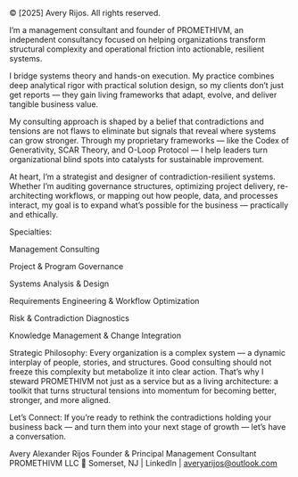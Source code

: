 © [2025] Avery Rijos. All rights reserved.

I’m a management consultant and founder of PROMETHIVM, an independent consultancy focused on helping organizations transform structural complexity and operational friction into actionable, resilient systems.

I bridge systems theory and hands-on execution. My practice combines deep analytical rigor with practical solution design, so my clients don’t just get reports — they gain living frameworks that adapt, evolve, and deliver tangible business value.

My consulting approach is shaped by a belief that contradictions and tensions are not flaws to eliminate but signals that reveal where systems can grow stronger. Through my proprietary frameworks — like the Codex of Generativity, SCAR Theory, and O-Loop Protocol — I help leaders turn organizational blind spots into catalysts for sustainable improvement.

At heart, I’m a strategist and designer of contradiction-resilient systems. Whether I’m auditing governance structures, optimizing project delivery, re-architecting workflows, or mapping out how people, data, and processes interact, my goal is to expand what’s possible for the business — practically and ethically.

Specialties:

Management Consulting

Project & Program Governance

Systems Analysis & Design

Requirements Engineering & Workflow Optimization

Risk & Contradiction Diagnostics

Knowledge Management & Change Integration

Strategic Philosophy:
Every organization is a complex system — a dynamic interplay of people, stories, and structures. Good consulting should not freeze this complexity but metabolize it into clear action. That’s why I steward PROMETHIVM not just as a service but as a living architecture: a toolkit that turns structural tensions into momentum for becoming better, stronger, and more aligned.

Let’s Connect:
If you’re ready to rethink the contradictions holding your business back — and turn them into your next stage of growth — let’s have a conversation.

Avery Alexander Rijos
Founder & Principal Management Consultant
PROMETHIVM LLC
📍 Somerset, NJ | LinkedIn | averyarijos@outlook.com
